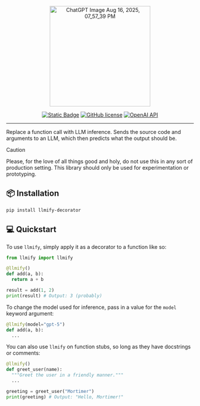 <p align="center">
  <img width="270" alt="ChatGPT Image Aug 16, 2025, 07_57_39 PM" src="https://github.com/user-attachments/assets/7af38c8f-4cd2-4ad8-9512-9d81c8afa1a8" />
</p>


<div align="center">
  
  <a href="https://www.python.org/">![Static Badge](https://img.shields.io/badge/python-3.9+-pink)</a>
  <a href="https://github.com/dross20/llmify/blob/main/LICENSE">![GitHub license](https://img.shields.io/badge/license-MIT-yellow.svg)</a>
  <a href="https://github.com/openai/openai-python">![OpenAI API](https://img.shields.io/badge/-OpenAI%20API-eee?style=flat-square&logo=openai&logoColor=412991)</a>
 
</div>

---
Replace a function call with LLM inference. Sends the source code and arguments to an LLM, which then predicts what the output should be.

> [!CAUTION]
> Please, for the love of all things good and holy, do not use this in any sort of production setting. This library should only be used for experimentation or prototyping.

## 📦 Installation
```bash
pip install llmify-decorator
```
## 💻 Quickstart
To use `llmify`, simply apply it as a decorator to a function like so:
```python
from llmify import llmify

@llmify()
def add(a, b):
  return a + b

result = add(1, 2)
print(result) # Output: 3 (probably)
```
To change the model used for inference, pass in a value for the `model` keyword argument:
```python
@llmify(model="gpt-5")
def add(a, b):
  ...
```
You can also use `llmify` on function stubs, so long as they have docstrings or comments:
```python
@llmify()
def greet_user(name):
  """Greet the user in a friendly manner."""
  ...

greeting = greet_user("Mortimer")
print(greeting) # Output: "Hello, Mortimer!"
```
